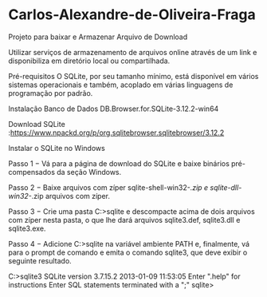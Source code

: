 # Carlos-Alexandre-de-Oliveira-Fraga
Projeto para baixar e Armazenar Arquivo de Download

Utilizar serviços de armazenamento de arquivos online através de um link e disponibiliza em diretório local ou compartilhada.


Pré-requisitos
O SQLite, por seu tamanho mínimo, está disponível em vários sistemas operacionais e também, acoplado em várias linguagens de programação por padrão.

Instalação Banco de Dados DB.Browser.for.SQLite-3.12.2-win64

Download SQLite :https://www.npackd.org/p/org.sqlitebrowser.sqlitebrowser/3.12.2


Instalar o SQLite no Windows

Passo 1 − Vá para a página de download do SQLite e baixe binários pré-compensados da seção Windows.

Passo 2 − Baixe arquivos com zíper sqlite-shell-win32-*.zip e sqlite-dll-win32-*.zip arquivos com zíper.

Passo 3 − Crie uma pasta C:\>sqlite e descompacte acima de dois arquivos com zíper nesta pasta, o que lhe dará arquivos sqlite3.def, sqlite3.dll e sqlite3.exe.

Passo 4 − Adicione C:\>sqlite na variável ambiente PATH e, finalmente, vá para o prompt de comando e emita o comando sqlite3, que deve exibir o seguinte resultado.

C:\>sqlite3
SQLite version 3.7.15.2 2013-01-09 11:53:05
Enter ".help" for instructions
Enter SQL statements terminated with a ";"
sqlite>

